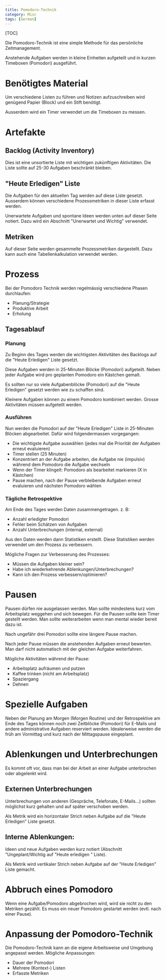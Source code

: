 ```yaml
---
title: Pomodoro-Technik
category: Misc
tags: [German]
---
```

[TOC]

Die Pomodoro-Technik ist eine simple Methode für das persönliche Zeitmanagement.

Anstehende Aufgaben werden in kleine Einheiten aufgeteilt und in kurzen Timeboxen (Pomodori) ausgeführt.

# Benötigtes Material 

Um verschiedene Listen zu führen und Notizen aufzuschreiben wird genügend Papier (Block) und ein Stift benötigt.

Ausserdem wird ein Timer verwendet um die Timeboxen zu messen.

# Artefakte

## Backlog (Activity Inventory)

Dies ist eine unsortierte Liste mit wichtigen zukünftigen Aktivitäten. Die Liste sollte auf 25-30 Aufgaben beschränkt bleiben.

## "Heute Erledigen" Liste

Die Aufgaben für den aktuellen Tag werden auf diese Liste gesetzt. Ausserdem können verschiedene Prozessmetriken in dieser Liste erfasst werden.

Unerwartete Aufgaben und spontane Ideen werden unten auf dieser Seite notiert. Dazu wird ein Abschnitt "Unerwartet und Wichtig" verwendet.

## Metriken

Auf dieser Seite werden gesammelte Prozessmetriken dargestellt. Dazu kann auch eine Tabellenkalkulation verwendet werden.

# Prozess

Bei der Pomodoro Technik werden regelmässig verschiedene Phasen durchlaufen:
- Planung/Strategie
- Produktive Arbeit 
- Erholung

## Tagesablauf

### Planung

Zu Beginn des Tages werden die wichtigsten Aktivitäten des Backlogs auf die "Heute Erledigen" Liste gesetzt.

Diese Aufgaben werden in 25-Minuten Blöcke (Pomodori) aufgeteilt. Neben jeder Aufgabe wird pro geplanten Pomodoro ein Kästchen gemalt.

Es sollten nur so viele Aufgabenblöcke (Pomodori) auf die "Heute Erledigen" gesetzt werden wie zu schaffen sind.

Kleinere Aufgaben können zu einem Pomodoro kombiniert werden. Grosse Aktivitäten müssen aufgeteilt werden.

### Ausführen

Nun werden die Pomodori auf der "Heute Erledigen" Liste in 25-Minuten Blöcken abgearbeitet. Dafür wird folgendermassen vorgegangen:

- Die wichtigste Aufgabe auswählen (jedes mal die Priorität der Aufgaben erneut evaluieren)
- Timer stellen (25 Minuten)
- Konzentriert an der Aufgabe arbeiten, die Aufgabe nie (impulsiv) während dem Pomodoro die Aufgabe wechseln
- Wenn der Timer klingelt: Pomodoro als bearbeitet markieren (X in Kästchen)
- Pause machen, nach der Pause verbleibende Aufgaben erneut evaluieren und nächsten Pomodoro wählen

### Tägliche Retrospektive

Am Ende des Tages werden Daten zusammengetragen. z. B:

- Anzahl erledigter Pomodori
- Fehler beim Schätzen von Aufgaben
- Anzahl Unterbrechungen (internal, external)

Aus den Daten werden dann Statistiken erstellt.
Diese Statistiken werden verwendet um den Prozess zu verbessern.

Mögliche Fragen zur Verbesserung des Prozesses:

- Müssen die Aufgaben kleiner sein?
- Habe ich wiederkehrende Ablenkungen/Unterbrechungen?
- Kann ich den Prozess verbessern/optimieren?

# Pausen

Pausen dürfen nie ausgelassen werden. Man sollte mindestens kurz vom Arbeitsplatz weggehen und sich bewegen.
Für die Pausen sollte kein Timer gestellt werden. Man sollte weiterarbeiten wenn man mental wieder bereit dazu ist.

Nach ungefähr drei Pomodori sollte eine längere Pause machen.

Nach jeder Pause müssen die anstehenden Aufgaben erneut bewerten. Man darf nicht automatisch mit der gleichen Aufgabe weiterfahren.

Mögliche Aktivitäten während der Pause:

- Arbeitsplatz aufräumen und putzen
- Kaffee trinken (nicht am Arbeitsplatz)
- Spaziergang
- Dehnen

# Spezielle Aufgaben

Neben der Planung am Morgen (Morgen Routine) und der Retrospektive am Ende des Tages können noch zwei Zeitblöcke (Pomodori) für E-Mails und andere administrative Aufgaben reserviert werden. Idealerweise werden die früh am Vormittag und kurz nach der Mittagspause eingeplant.

# Ablenkungen und Unterbrechungen

Es kommt oft vor, dass man bei der Arbeit an einer Aufgabe unterbrochen oder abgelenkt wird.

## Externen Unterbrechungen

Unterbrechungen von anderen (Gespräche, Telefonate, E-Mails...) sollten möglichst kurz gehalten und auf später verschoben werden.

Als Metrik wird ein horizontaler Strich neben Aufgabe auf die "Heute Erledigen" Liste gesetzt.

## Interne Ablenkungen:

Ideen und neue Aufgaben werden kurz notiert (Abschnitt "Ungeplant/Wichtig auf "Heute erledigen " Liste).

Als Metrik wird vertikaler Strich neben Aufgabe auf der "Heute Erledigen" Liste gemacht.


# Abbruch eines Pomodoro

Wenn eine Aufgabe/Pomodoro abgebrochen wird, wird sie nicht zu den Metriken gezählt. Es muss ein neuer Pomodoro gestartet werden (evtl. nach einer Pause).

# Anpassung der Pomodoro-Technik

Die Pomodoro-Technik kann an die eigene Arbeitsweise und Umgebung angepasst werden. Mögliche Anpassungen:

- Dauer der Pomodori
- Mehrere (Kontext-) Listen
- Erfasste Metriken
